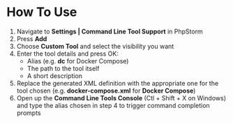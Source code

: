 How To Use
==========

1. Navigate to **Settings | Command Line Tool Support** in PhpStorm
2. Press **Add**
3. Choose **Custom Tool** and select the visibility you want
4. Enter the tool details and press OK:
    - Alias (e.g. **dc** for Docker Compose)
    - The path to the tool itself
    - A short description
5. Replace the generated XML definition with the appropriate one for the tool chosen (e.g. **docker-compose.xml** for **Docker Compose**)
6. Open up the **Command Line Tools Console** (Ctl + Shift + X on Windows) and type the alias chosen in step 4 to trigger command completion prompts